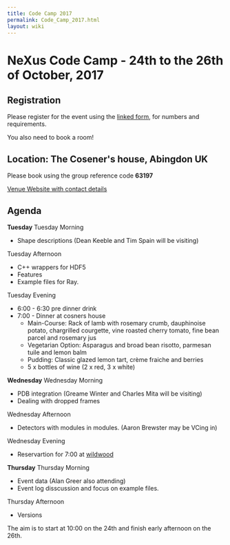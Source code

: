 ```yaml
---
title: Code Camp 2017
permalink: Code_Camp_2017.html
layout: wiki
---
```


NeXus Code Camp - 24th to the 26th of October, 2017
===================================================

Registration
------------

Please register for the event using the [linked form](https://fs3.formsite.com/DiamondLightSource/form136/index.html), for numbers and requirements.

You also need to book a room!

Location: The Cosener's house, Abingdon UK
-----------------------------------------

Please book using the group reference code **63197**

[Venue Website with contact details](http://www.stfc.ac.uk/about-us/where-we-work/rutherford-appleton-laboratory/the-cosener-s-house/)

Agenda
------

**Tuesday**
Tuesday Morning
  * Shape descriptions (Dean Keeble and Tim Spain will be visiting)

Tuesday Afternoon
  * C++ wrappers for HDF5 
  * Features
  * Example files for Ray.
  
Tuesday Evening
  * 6:00 - 6:30 pre dinner drink
  * 7:00 - Dinner at cosners house
    * Main-Course: Rack of lamb with rosemary crumb, dauphinoise potato, chargrilled courgette, vine roasted cherry tomato, fine bean parcel and rosemary jus
    * Vegetarian Option: Asparagus and broad bean risotto, parmesan tuile and lemon balm
    * Pudding: Classic glazed lemon tart, crème fraiche and berries
    *	5 x bottles of wine (2 x red, 3 x white)

**Wednesday**
Wednesday Morning 
  * PDB integration (Greame Winter and Charles Mita will be visiting)
  * Dealing with dropped frames

Wednesday Afternoon
  * Detectors with modules in modules. (Aaron Brewster may be VCing in)

Wednesday Evening
  * Reservartion for 7:00 at [wildwood](https://wildwoodrestaurants.co.uk/restaurant/abingdon/)

**Thursday**
Thursday Morning
  * Event data (Alan Greer also attending)
  * Event log disscussion and focus on example files.

Thursday Afternoon
  * Versions

The aim is to start at 10:00 on the 24th and finish early afternoon on the 26th.

